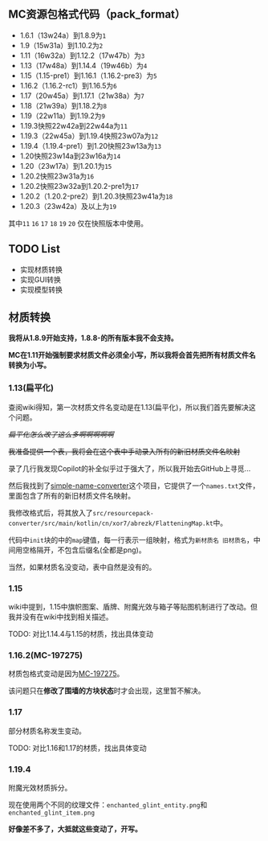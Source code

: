 ## MC资源包格式代码（pack_format）
* 1.6.1（13w24a）到1.8.9为`1`
* 1.9（15w31a）到1.10.2为`2`
* 1.11（16w32a）到1.12.2（17w47b）为`3`
* 1.13（17w48a）到1.14.4（19w46b）为`4`
* 1.15（1.15-pre1）到1.16.1（1.16.2-pre3）为`5`
* 1.16.2（1.16.2-rc1）到1.16.5为`6`
* 1.17（20w45a）到1.17.1（21w38a）为`7`
* 1.18（21w39a）到1.18.2为`8`
* 1.19（22w11a）到1.19.2为`9`
* 1.19.3快照22w42a到22w44a为`11`
* 1.19.3（22w45a）到1.19.4快照23w07a为`12`
* 1.19.4（1.19.4-pre1）到1.20快照23w13a为`13`
* 1.20快照23w14a到23w16a为`14`
* 1.20（23w17a）到1.20.1为`15`
* 1.20.2快照23w31a为`16`
* 1.20.2快照23w32a到1.20.2-pre1为`17`
* 1.20.2（1.20.2-pre2）到1.20.3快照23w41a为`18`
* 1.20.3（23w42a）及以上为`19`

其中`11` `16` `17` `18` `19` `20` 仅在快照版本中使用。

## TODO List
* 实现材质转换
* 实现GUI转换
* 实现模型转换

## 材质转换
**我将从1.8.9开始支持，1.8.8-的所有版本我不会支持。**

**MC在1.11开始强制要求材质文件必须全小写，所以我将会首先把所有材质文件名转换为小写。**

### 1.13(扁平化)

查阅wiki得知，第一次材质文件名变动是在1.13(扁平化)，所以我们首先要解决这个问题。

~~_扁平化怎么改了这么多啊啊啊啊啊_~~

~~我准备提供一个表，我将会在这个表中手动录入所有的新旧材质文件名映射~~

录了几行我发现Copilot的补全似乎过于强大了，所以我开始去GitHub上寻觅...

然后我找到了[simple-name-converter](https://github.com/kotmatross28729/simple-name-converter)这个项目，它提供了一个`names.txt`文件，里面包含了所有的新旧材质文件名映射。

我修改格式后，将其放入了`src/resourcepack-converter/src/main/kotlin/cn/xor7/abrezk/FlatteningMap.kt`中。

代码中`init`块的中的`map`键值，每一行表示一组映射，格式为`新材质名 旧材质名`，中间用空格隔开，不包含后缀名(全都是png)。

当然，如果材质名没变动，表中自然是没有的。

### 1.15

wiki中提到，1.15中旗帜图案、盾牌、附魔光效与箱子等贴图机制进行了改动。但我并没有在wiki中找到相关描述。

TODO: 对比1.14.4与1.15的材质，找出具体变动

### 1.16.2(MC-197275)

材质包格式变动是因为[MC-197275](https://bugs.mojang.com/browse/MC-197275)。

该问题只在**修改了围墙的方块状态**时才会出现，这里暂不解决。

### 1.17

部分材质名称发生变动。

TODO: 对比1.16和1.17的材质，找出具体变动

### 1.19.4

附魔光效材质拆分。

现在使用两个不同的纹理文件：`enchanted_glint_entity.png`和`enchanted_glint_item.png`

**好像差不多了，大抵就这些变动了，开写。**